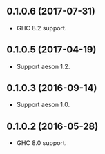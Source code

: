 ## 0.1.0.6 (2017-07-31)

 * GHC 8.2 support.

## 0.1.0.5 (2017-04-19)

 * Support aeson 1.2.

## 0.1.0.3 (2016-09-14)

 * Support aeson 1.0.

## 0.1.0.2 (2016-05-28)

 * GHC 8.0 support.
